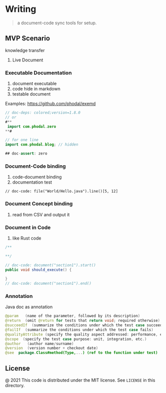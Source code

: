 # Writing 

> a document-code sync tools for setup.

## MVP Scenario

knowledge transfer

1. Live Document

### Executable Documentation

1. document executable
2. code hide in markdown
3. testable document

Examples: https://github.com/phodal/exemd

```java
// doc-deps: colored;version=1.8.0
// or 
#**
 import com.phodal.zero
**#

// for one line
import com.phodal.blog; // hidden 

## doc-assert: zero
```

### Document-Code binding

1. code-document binding
2. documentation test

```
// doc-code: file("World/Hello.java").line()[5, 12]
```

### Document Concept binding

1. read from CSV and output it


### Document in Code

1. like Rust code

```java
/**

**/

// doc-code: document("section1").start()
public void should_execute() {
    
}
// doc-code: document("section1").end()
```

### Annotation

Java doc as annotation

```java
@param   (name of the parameter, followed by its description)
@return  (omit @return for tests that return void; required otherwise)
@succeedIf  (summarize the conditions under which the test case succeeds)
@failIf  (summarize the conditions under which the test case fails)
@qualityAttribute (specify the quality aspect addressed: performance, etc.)
@scope  (specify the test case purpose: unit, integration, etc.)
@author   (author name/surname)
@version  (version number + checkout date)
@see  package.Class#method(Type,...) (ref to the function under test)
```

License
---

@ 2021 This code is distributed under the MIT license. See `LICENSE` in this directory.
